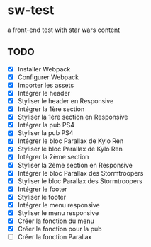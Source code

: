 # sw-test
a front-end test with star wars content

## TODO
- [x] Installer Webpack
- [x] Configurer Webpack
- [x] Importer les assets
- [x] Intégrer le header
- [x] Styliser le header en Responsive
- [x] Intégrer la 1ère section
- [x] Styliser la 1ère section en Responsive
- [x] Intégrer la pub PS4
- [x] Styliser la pub PS4
- [x] Intégrer le bloc Parallax de Kylo Ren
- [x] Styliser le bloc Parallax de Kylo Ren
- [x] Intégrer la 2ème section
- [x] Styliser la 2ème section en Responsive
- [x] Intégrer le bloc Parallax des Stormtroopers
- [x] Styliser le bloc Parallax des Stormtroopers
- [x] Intégrer le footer
- [x] Styliser le footer
- [x] Intégrer le menu responsive
- [x] Styliser le menu responsive
- [x] Créer la fonction du menu
- [x] Créer la fonction pour la pub
- [ ] Créer la fonction Parallax
